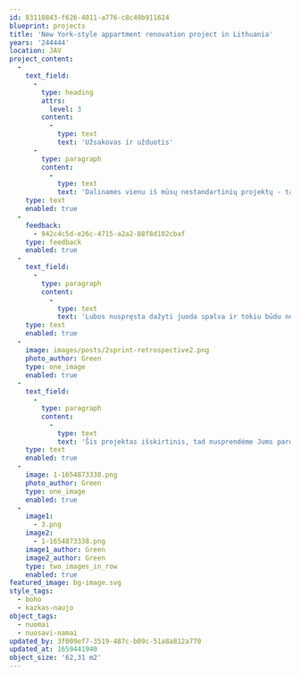 ```yaml
---
id: 83110843-f626-4011-a776-c8c49b911624
blueprint: projects
title: 'New York-style appartment renovation project in Lithuania'
years: '244444'
location: JAV
project_content:
  -
    text_field:
      -
        type: heading
        attrs:
          level: 3
        content:
          -
            type: text
            text: 'Užsakovas ir užduotis'
      -
        type: paragraph
        content:
          -
            type: text
            text: 'Dalinamės vienu iš mūsų nestandartinių projektų - tai visiškai perplanuotas senos statybos butas. Viena iš pagrindinių užduočių buvo išlaikyti autentišką išvaizdą. Stengiamės grąžinti 60 metų parketą, nuimti gipso kartono lubas ir paversti jas 3 metrų aukščio lubomis. Taip pat buvo restauruotas ir atnaujintas lubinis dekoras.'
    type: text
    enabled: true
  -
    feedback:
      - 942c4c5d-e26c-4715-a2a2-88f8d102cbaf
    type: feedback
    enabled: true
  -
    text_field:
      -
        type: paragraph
        content:
          -
            type: text
            text: 'Lubos nuspręsta dažyti juoda spalva ir tokiu būdu ne tik kad pakelti jas vizualiai, bet ir paslėpti visus lubų nelygumus. Pasirinkta spalvų paletė bei dekoras lengvai išduoda, kad tai yra boho bei industrinio stiliaus derinys. Boho stiliaus sienų apdailai naudojamos, augalų motyvais papuoštos, plytelės ir tapetai. Sienoms naudojamos autentiškos paties namo plytos, kurios sustiprina urbanistinės atmosferos įspūdį, o štai kaip minimalus akcentas įtraukiama margų tapetų siena. Į interjerą įkomponuota keletas ryškesnių dekoro elementų - plakatai, pagalvėlės ir kiti aksesuarai. Pasirinktas toks tonų derinys neleis įsivyrauti monotonijai.'
    type: text
    enabled: true
  -
    image: images/posts/2sprint-retrospective2.png
    photo_author: Green
    type: one_image
    enabled: true
  -
    text_field:
      -
        type: paragraph
        content:
          -
            type: text
            text: 'Šis projektas išskirtinis, tad nusprendėme Jums parodyti šio projekto įgyvendinimą nuo jo sukūrimo, statybos darbų iki baldų pirkimo ir viso įgyvendinimo. Visa darbų eiga bus filmuojama ir talpinama Youtube bei Instagram socialiniuose tinkluose. Tad nepraleiskite progos pamatyti, kaip apleistas butas virsta stilinga ir šiuolaikiška erdve!'
    type: text
    enabled: true
  -
    image: 1-1654873338.png
    photo_author: Green
    type: one_image
    enabled: true
  -
    image1:
      - 3.png
    image2:
      - 1-1654873338.png
    image1_author: Green
    image2_author: Green
    type: two_images_in_row
    enabled: true
featured_image: bg-image.svg
style_tags:
  - boho
  - kazkas-naujo
object_tags:
  - nuomai
  - nuosavi-namai
updated_by: 3f009ef7-3519-487c-b09c-51a8a812a770
updated_at: 1659441940
object_size: '62,31 m2'
---
```

